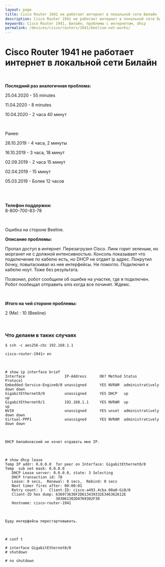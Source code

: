 ```yaml
---
layout: page
title: Cisco Router 1941 не работает интернет в локальной сети Билайн
description: Cisco Router 1941 не работает интернет в локальной сети Билай
keywords: Cisco Router 1941, Билайн, проблемы с интернетом, dhcp
permalink: /devices/cisco/routers/1941/beeline-not-works/
---
```


# Cisco Router 1941 не работает интернет в локальной сети Билайн

<br/>

**Последний раз аналогичная проблема:**<br/>

25.04.2020 - 55 minutes

11.04.2020 - 8 minutes

10.04.2020 - 2 часа 40 минут


<br/>

Ранее:<br/>

26.10.2019 - 4 часа, 2 минуты

16.10.2019 - 3 часа, 18 минут

02.09.2019 - 2 часа 15 минут

02.04.2019 - 15 минут

05.03.2019 - Более 12 часов

<br/>
<br/>

**Телефон поддержки:** <br/>
8-800-700-83-78

<br/>

Ошибка на стороне Beeline.

**Описание проблемы:**

Пропал доступ в интернет. Перезагрузил Cisco. Линк горит зеленым, но морганет не с должной интенсивностью. Консоль показывает что подключение по кабелю есть, но DHCP не отдает ip адрес. Покрутил бочку, повытаскивал из нее интерфейсы. Не помогло. Подключил к кабелю ноут. Тоже без результата. 

Позвонил, робот сообщили об ошибке на участке, где я подключен. Робот пообещал отправить sms когда все починят. Ждемс.

<br/>

**Итого на чей стороне проблемы:**

2 (Me) : 10 (Beeline)

<br/>

### Что делаем в таких случаях

    $ ssh -c aes256-cbc 192.168.1.1

    cisco-router-1941> en

<br/>

    # show ip interface brief
    Interface                  IP-Address      OK? Method Status                Protocol
    Embedded-Service-Engine0/0 unassigned      YES NVRAM  administratively down down
    GigabitEthernet0/0         unassigned      YES DHCP   up                    up
    GigabitEthernet0/1         192.168.1.1     YES NVRAM  up                    up
    NVI0                       unassigned      YES unset  administratively down down
    Virtual-PPP1               unassigned      YES NVRAM  administratively down down

<br/>

    DHCP билайновский не хочет отдавать мне IP.

<br/>

    # show dhcp lease
    Temp IP addr: 0.0.0.0  for peer on Interface: GigabitEthernet0/0
    Temp  sub net mask: 0.0.0.0
       DHCP Lease server: 0.0.0.0, state: 3 Selecting
       DHCP transaction id: 78
       Lease: 0 secs,  Renewal: 0 secs,  Rebind: 0 secs
       Next timer fires after: 00:00:01
       Retry count: 1   Client-ID: cisco-a493.4cba.00a0-Gi0/0
       Client-ID hex dump: 636973636F2D613439332E346362612E
                           303061302D4769302F30
       Hostname: cisco-router-1941

<br/>

    Буду интерфейсы перестартовывать.

<br/>

    # conf t

    # interface GigabitEthernet0/0
    # shutdown

    # no shutdown
